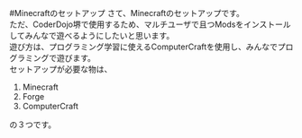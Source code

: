 #Minecraftのセットアップ
さて、Minecraftのセットアップです。  
ただ、CoderDojo堺で使用するため、マルチユーザで且つModsをインストールしてみんなで遊べるようにしたいと思います。  
遊び方は、プログラミング学習に使えるComputerCraftを使用し、みんなでプログラミングで遊びます。  
セットアップが必要な物は、

1. Minecraft
1. Forge
1. ComputerCraft

の３つです。
